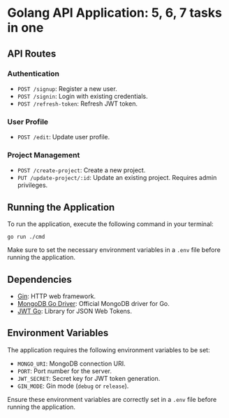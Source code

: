 # Golang API Application: 5, 6, 7 tasks in one

## API Routes

### Authentication

- `POST /signup`: Register a new user.
- `POST /signin`: Login with existing credentials.
- `POST /refresh-token`: Refresh JWT token.

### User Profile

- `POST /edit`: Update user profile.

### Project Management

- `POST /create-project`: Create a new project.
- `PUT /update-project/:id`: Update an existing project. Requires admin privileges.

## Running the Application

To run the application, execute the following command in your terminal:

```
go run ./cmd
```

Make sure to set the necessary environment variables in a `.env` file before running the application.

## Dependencies

- [Gin](https://github.com/gin-gonic/gin): HTTP web framework.
- [MongoDB Go Driver](https://github.com/mongodb/mongo-go-driver): Official MongoDB driver for Go.
- [JWT Go](https://github.com/dgrijalva/jwt-go): Library for JSON Web Tokens.

## Environment Variables

The application requires the following environment variables to be set:

- `MONGO_URI`: MongoDB connection URI.
- `PORT`: Port number for the server.
- `JWT_SECRET`: Secret key for JWT token generation.
- `GIN_MODE`: Gin mode (`debug` or `release`).

Ensure these environment variables are correctly set in a `.env` file before running the application.
